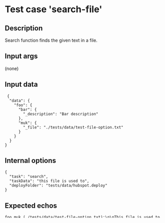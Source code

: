 # Test case 'search-file'

## Description

Search function finds the given text in a file.

## Input args

   (none)

## Input data

     {
      "data": {
        "foo": {
          "bar": {
            "_description": "Bar description"
          },
          "muk": {
            "_file": "./tests/data/test-file-option.txt"
          }
        }
      }
    }

## Internal options

    {
      "task": "search",
      "taskData": "this file is used to",
      "deployFolder": "tests/data/hubspot.deploy"
    }

## Expected echos

    foo muk (./tests/data/test-file-option.txt):\n\nThis file is used to test the '_file' option.\n\n\n----

## Expected commands

## Expected error code

    0
